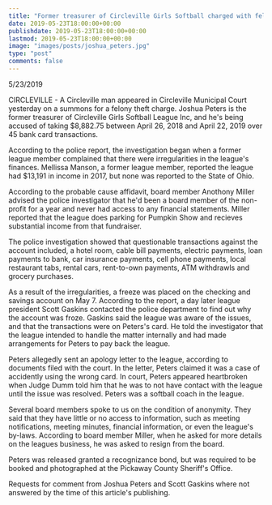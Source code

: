 ```yaml
---
title: "Former treasurer of Circleville Girls Softball charged with felony theft"
date: 2019-05-23T18:00:00+00:00
publishdate: 2019-05-23T18:00:00+00:00
lastmod: 2019-05-23T18:00:00+00:00
image: "images/posts/joshua_peters.jpg"
type: "post"
comments: false
---
```

5/23/2019

CIRCLEVILLE - A Circleville man appeared in Circleville Municipal Court yesterday on a summons for a felony theft charge. Joshua Peters is the former treasurer of Circleville Girls Softball League Inc, and he's being accused of taking $8,882.75 between April 26, 2018 and April 22, 2019 over 45 bank card transactions.

According to the police report, the investigation began when a former league member complained that there were irregularities in the league's finances. Mellissa Manson, a former league member, reported the league had $13,191 in income in 2017, but none was reported to the State of Ohio.

According to the probable cause affidavit, board member Anothony Miller advised the police investigator that he'd been a board member of the non-profit for a year and never had access to any financial statements. Miller reported that the league does parking for Pumpkin Show and recieves substantial income from that fundraiser.

The police investigation showed that questionable transactions against the account included, a hotel room, cable bill payments, electric payments, loan payments to bank, car insurance payments, cell phone payments, local restaurant tabs, rental cars, rent-to-own payments, ATM withdrawls and grocery purchases.

As a result of the irregularities, a freeze was placed on the checking and savings account on May 7. According to the report, a day later league president Scott Gaskins contacted the police department to find out why the account was froze. Gaskins said the league was aware of the issues, and that the transactions were on Peters's card. He told the investigator that the league intended to handle the matter internally and had made arrangements for Peters to pay back the league.

Peters allegedly sent an apology letter to the league, according to documents filed with the court. In the letter, Peters claimed it was a case of accidently using the wrong card. In court, Peters appeared heartbroken when Judge Dumm told him that he was to not have contact with the league until the issue was resolved. Peters was a softball coach in the league.

Several board members spoke to us on the condition of anonymity. They said that they have little or no access to information, such as meeting notifications, meeting minutes, financial information, or even the league's by-laws. According to board member Miller, when he asked for more details on the leagues business, he was asked to resign from the board.

Peters was released granted a recognizance bond, but was required to be booked and photographed at the Pickaway County Sheriff's Office.

Requests for comment from Joshua Peters and Scott Gaskins where not answered by the time of this article's publishing.
